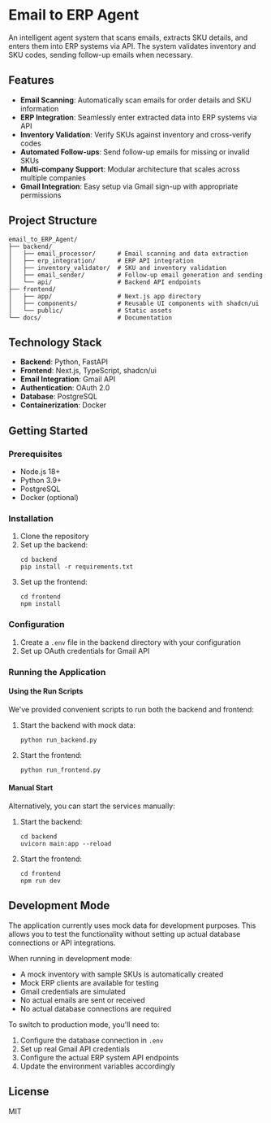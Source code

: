 # Email to ERP Agent

An intelligent agent system that scans emails, extracts SKU details, and enters them into ERP systems via API. The system validates inventory and SKU codes, sending follow-up emails when necessary.

## Features

- **Email Scanning**: Automatically scan emails for order details and SKU information
- **ERP Integration**: Seamlessly enter extracted data into ERP systems via API
- **Inventory Validation**: Verify SKUs against inventory and cross-verify codes
- **Automated Follow-ups**: Send follow-up emails for missing or invalid SKUs
- **Multi-company Support**: Modular architecture that scales across multiple companies
- **Gmail Integration**: Easy setup via Gmail sign-up with appropriate permissions

## Project Structure

```
email_to_ERP_Agent/
├── backend/
│   ├── email_processor/      # Email scanning and data extraction
│   ├── erp_integration/      # ERP API integration
│   ├── inventory_validator/  # SKU and inventory validation
│   ├── email_sender/         # Follow-up email generation and sending
│   └── api/                  # Backend API endpoints
├── frontend/
│   ├── app/                  # Next.js app directory
│   ├── components/           # Reusable UI components with shadcn/ui
│   └── public/               # Static assets
└── docs/                     # Documentation
```

## Technology Stack

- **Backend**: Python, FastAPI
- **Frontend**: Next.js, TypeScript, shadcn/ui
- **Email Integration**: Gmail API
- **Authentication**: OAuth 2.0
- **Database**: PostgreSQL
- **Containerization**: Docker

## Getting Started

### Prerequisites

- Node.js 18+
- Python 3.9+
- PostgreSQL
- Docker (optional)

### Installation

1. Clone the repository
2. Set up the backend:
   ```
   cd backend
   pip install -r requirements.txt
   ```
3. Set up the frontend:
   ```
   cd frontend
   npm install
   ```

### Configuration

1. Create a `.env` file in the backend directory with your configuration
2. Set up OAuth credentials for Gmail API

### Running the Application

#### Using the Run Scripts

We've provided convenient scripts to run both the backend and frontend:

1. Start the backend with mock data:
   ```
   python run_backend.py
   ```

2. Start the frontend:
   ```
   python run_frontend.py
   ```

#### Manual Start

Alternatively, you can start the services manually:

1. Start the backend:
   ```
   cd backend
   uvicorn main:app --reload
   ```
2. Start the frontend:
   ```
   cd frontend
   npm run dev
   ```

## Development Mode

The application currently uses mock data for development purposes. This allows you to test the functionality without setting up actual database connections or API integrations.

When running in development mode:
- A mock inventory with sample SKUs is automatically created
- Mock ERP clients are available for testing
- Gmail credentials are simulated
- No actual emails are sent or received
- No actual database connections are required

To switch to production mode, you'll need to:
1. Configure the database connection in `.env`
2. Set up real Gmail API credentials
3. Configure the actual ERP system API endpoints
4. Update the environment variables accordingly

## License

MIT
